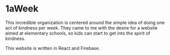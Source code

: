 # 1aWeek
This incredible organization is centered around the simple idea of doing one act of kindness per week. They came to me with the desire for a website aimed at elementary schools, so kids can start to get into the spirit of kindness.

This website is written in React and Firebase.
